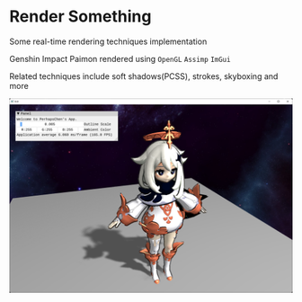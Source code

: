 # Render Something

 Some real-time rendering techniques implementation

Genshin Impact Paimon rendered using `OpenGL` `Assimp` `ImGui`

Related techniques include soft shadows(PCSS), strokes, skyboxing and more

![app](https://raw.githubusercontent.com/PerhapsChen/picgo_pic/main/app.png)
